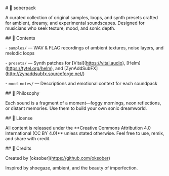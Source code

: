 \# 🎤 soberpack



A curated collection of original samples, loops, and synth presets crafted for ambient, dreamy, and experimental soundscapes. Designed for musicians who seek texture, mood, and sonic depth.



\## 🌌 Contents



\- `samples/` — WAV \& FLAC recordings of ambient textures, noise layers, and melodic loops

\- `presets/` — Synth patches for \[Vital](https://vital.audio), \[Helm](https://tytel.org/helm), and \[ZynAddSubFX](http://zynaddsubfx.sourceforge.net/)

\- `mood-notes/` — Descriptions and emotional context for each soundpack



\## 🧠 Philosophy



Each sound is a fragment of a moment—foggy mornings, neon reflections, or distant memories. Use them to build your own sonic dreamworld.



\## 📜 License



All content is released under the \*\*Creative Commons Attribution 4.0 International (CC BY 4.0)\*\* unless stated otherwise. Feel free to use, remix, and share with credit.



\## 💌 Credits



Created by \[oksober](https://github.com/oksober)  

Inspired by shoegaze, ambient, and the beauty of imperfection.

